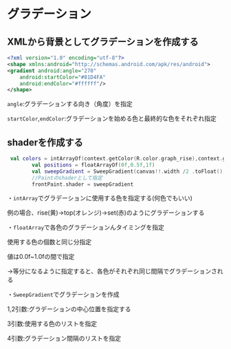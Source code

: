 # グラデーション

## XMLから背景としてグラデーションを作成する

```xml
<?xml version="1.0" encoding="utf-8"?>
<shape xmlns:android="http://schemas.android.com/apk/res/android">
<gradient android:angle="270"
    android:startColor="#81D4FA"
    android:endColor="#ffffff"/>
</shape>
```

`angle`:グラデーションする向き（角度）を指定

`startColor`,`endColor`:グラデーションを始める色と最終的な色をそれぞれ指定

## shaderを作成する

```kotlin
 val colors = intArrayOf(context.getColor(R.color.graph_rise),context.getColor(R.color.graph_top),context.getColor(R.color.graph_set))
        val positions = floatArrayOf(0f,0.5f,1f)
        val sweepGradient = SweepGradient(canvas!!.width /2 .toFloat(), canvas.height /2 .toFloat(), colors,positions)
        //Paintのshaderとして指定
        frontPaint.shader = sweepGradient
```

・`intArray`でグラデーションに使用する色を指定する(何色でもいい)

  例の場合、rise(黄)→top(オレンジ)→set(赤)のようにグラデーションする

・`floatArray`で各色のグラデーションんタイミングを指定

  使用する色の個数と同じ分指定

  値は0.0f~1.0fの間で指定

  →等分になるように指定すると、各色がそれぞれ同じ間隔でグラデーションされる

・`SweepGradient`でグラデーションを作成

  1,2引数:グラデーションの中心位置を指定する

  3引数:使用する色のリストを指定

  4引数:グラデーション間隔のリストを指定
